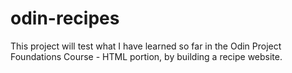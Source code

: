 # odin-recipes
This project will test what I have learned so far in the Odin Project Foundations Course - HTML portion, by building a recipe website.